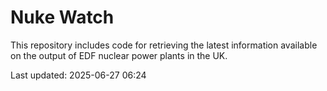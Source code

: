 # Nuke Watch

This repository includes code for retrieving the latest information available on the output of EDF nuclear power plants in the UK.

Last updated: 2025-06-27 06:24